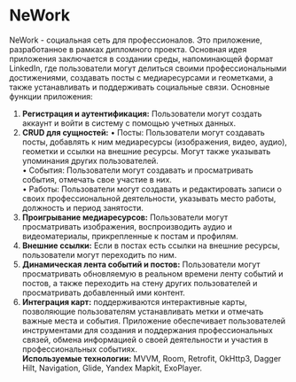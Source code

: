 # NeWork

NeWork - социальная сеть для профессионалов. Это приложение, разработанное в рамках дипломного проекта. Основная идея приложения заключается в создании среды, напоминающей формат LinkedIn, где пользователи могут делиться своими профессиональными достижениями, создавать посты с медиаресурсами и геометками, а также устанавливать и поддерживать социальные связи.
Основные функции приложения:
  1.	**Регистрация и аутентификация:** Пользователи могут создать аккаунт и войти в систему с помощью учетных данных.
  2.	**CRUD для сущностей:**
    •	Посты: Пользователи могут создавать посты, добавлять к ним медиаресурсы (изображения, видео, аудио), геометки и ссылки на внешние ресурсы. Могут также указывать упоминания других пользователей.  
    •	События: Пользователи могут создавать и просматривать события, отмечать свое участие в них.  
    •	Работы: Пользователи могут создавать и редактировать записи о своих профессиональной деятельности, указывать место работы, должность и период занятости.
  4.	**Проигрывание медиаресурсов:** Пользователи могут просматривать изображения, воспроизводить аудио и видеоматериалы, прикрепленные к постам и профилям.
  5.	**Внешние  ссылки:**  Если в постах есть ссылки на внешние ресурсы, пользователи могут переходить по ним.
  6.	**Динамическая лента событий и постов:** Пользователи могут просматривать обновляемую в реальном времени ленту событий и постов, а также переходить на стену других пользователей и просматривать добавленный ими         контент.
  7.	**Интеграция карт:** поддерживаются интерактивные карты, позволяющие пользователям устанавливать метки и отмечать важные места и события. 
Приложение обеспечивает пользователей инструментами для создания и поддержания профессиональных связей, обмена информацией о своей деятельности и участия в профессиональных событиях.  
**Используемые технологии:** MVVM, Room, Retrofit, OkHttp3, Dagger Hilt, Navigation, Glide, Yandex Mapkit, ExoPlayer.
